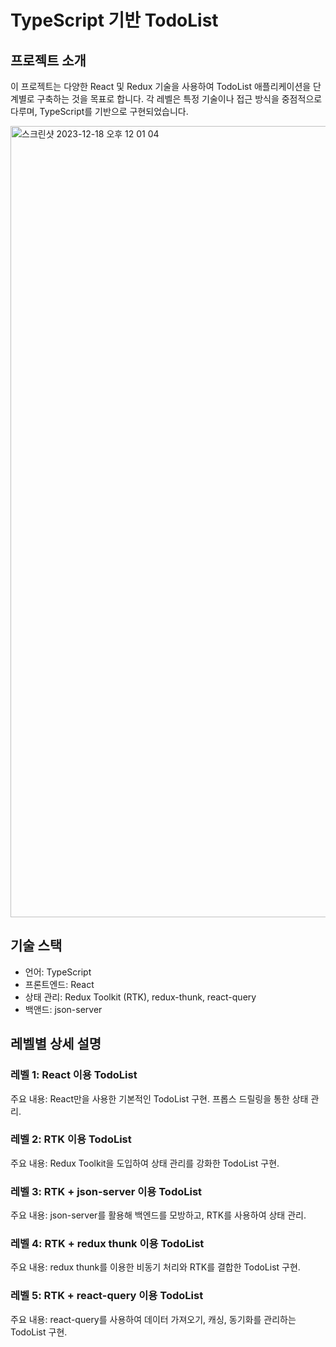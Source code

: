 # TypeScript 기반 TodoList #
## 프로젝트 소개 ##
이 프로젝트는 다양한 React 및 Redux 기술을 사용하여 TodoList 애플리케이션을 단계별로 구축하는 것을 목표로 합니다. 각 레벨은 특정 기술이나 접근 방식을 중점적으로 다루며, TypeScript를 기반으로 구현되었습니다.

<img width="1266" alt="스크린샷 2023-12-18 오후 12 01 04" src="https://github.com/Solyi-Park/TypeScript-ASSIGNMENT/assets/121113217/0c46c8bb-05b2-4a4b-b8f7-7b00efd31afc">

## 기술 스택 ##
- 언어: TypeScript
- 프론트엔드: React
- 상태 관리: Redux Toolkit (RTK), redux-thunk, react-query
- 백앤드: json-server

## 레벨별 상세 설명 ##
### 레벨 1: React 이용 TodoList
주요 내용: React만을 사용한 기본적인 TodoList 구현. 프롭스 드릴링을 통한 상태 관리.

### 레벨 2: RTK 이용 TodoList
주요 내용: Redux Toolkit을 도입하여 상태 관리를 강화한 TodoList 구현.

### 레벨 3: RTK + json-server 이용 TodoList
주요 내용: json-server를 활용해 백엔드를 모방하고, RTK를 사용하여 상태 관리.

### 레벨 4: RTK + redux thunk 이용 TodoList
주요 내용: redux thunk를 이용한 비동기 처리와 RTK를 결합한 TodoList 구현.

### 레벨 5: RTK + react-query 이용 TodoList
주요 내용: react-query를 사용하여 데이터 가져오기, 캐싱, 동기화를 관리하는 TodoList 구현.
